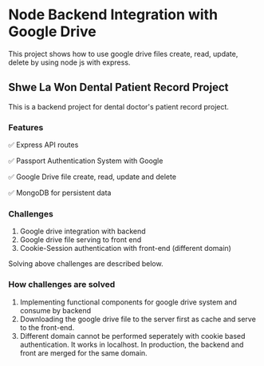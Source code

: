 # Node Backend Integration with Google Drive 
This project shows how to use google drive files create, read, update, delete by using node js with express. 
## Shwe La Won Dental Patient Record Project 
This is a backend project for dental doctor's patient record project.
### Features
✅ Express API routes

✅ Passport Authentication System with Google

✅ Google Drive file create, read, update and delete

✅ MongoDB for persistent data

### Challenges
1. Google drive integration with backend
2. Google drive file serving to front end 
3. Cookie-Session authentication with front-end (different domain)

Solving above challenges are described below. 

### How challenges are solved
1. Implementing functional components for google drive system and consume by backend
2. Downloading the google drive file to the server first as cache and serve to the front-end.
3. Different domain cannot be performed seperately with cookie based authentication. It works in localhost. In production, the backend and front are merged for the same domain. 

